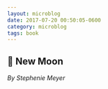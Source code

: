 ```yaml
---
layout: microblog
date: 2017-07-20 00:50:05-0600
category: microblog
tags: book
---
```

## 📖 New Moon
*By Stephenie Meyer*
